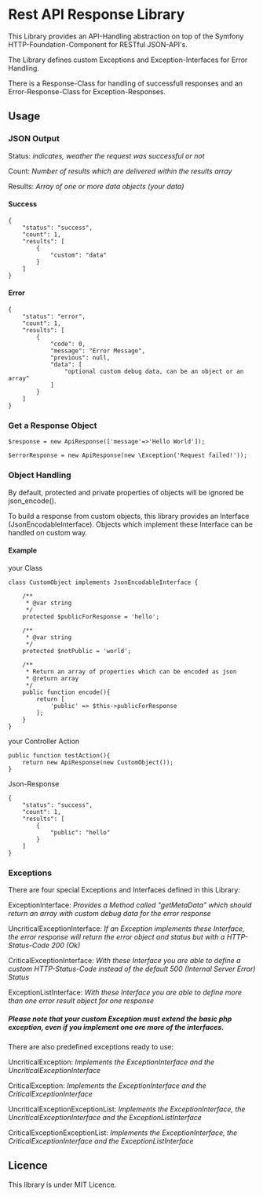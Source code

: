 Rest API Response Library
=========================
This Library provides an API-Handling abstraction on top of the Symfony HTTP-Foundation-Component for RESTful JSON-API's.

The Library defines custom Exceptions and Exception-Interfaces for Error Handling. 

There is a Response-Class for handling of successfull responses and an Error-Response-Class for Exception-Responses.

## Usage
### JSON Output

Status: *indicates, weather the request was successful or not*
 
Count: *Number of results which are delivered within the results array*

Results: *Array of one or more data objects (your data)*

#### Success

    {
        "status": "success",
        "count": 1,
        "results": [
            {
                "custom": "data"
            }
        ]
    }

#### Error

    {
        "status": "error",
        "count": 1,
        "results": [
            {
                "code": 0,
                "message": "Error Message",
                "previous": null,
                "data": [
                    "optional custom debug data, can be an object or an array"
                ]
            }
        ]
    }

### Get a Response Object
```$response = new ApiResponse(['message'=>'Hello World']);```

```$errorResponse = new ApiResponse(new \Exception('Request failed!'));```

### Object Handling
By default, protected and private properties of objects will be ignored be json\_encode().

To build a response from custom objects, this library provides an Interface (JsonEncodableInterface). Objects which implement these Interface can be handled on custom way.

#### Example
your Class

    class CustomObject implements JsonEncodableInterface {
    
        /**
         * @var string
         */
        protected $publicForResponse = 'hello';
        
        /**
         * @var string
         */
        protected $notPublic = 'world';
        
        /**
         * Return an array of properties which can be encoded as json
         * @return array
         */
        public function encode(){
            return [
                'public' => $this->publicForResponse
            ];
        }
    }

your Controller Action

    public function testAction(){
        return new ApiResponse(new CustomObject());
    }    

Json-Response

    {
        "status": "success",
        "count": 1,
        "results": [
            {
                "public": "hello"
            }
        ]
    }

### Exceptions
There are four special Exceptions and Interfaces defined in this Library:

ExceptionInterface: *Provides a Method called "getMetaData" which should return an array with custom debug data for the error response*

UncriticalExceptionInterface: *If an Exception implements these Interface, the error response will return the error object and status but with a HTTP-Status-Code 200 (Ok)*

CriticalExceptionInterface: *With these Interface you are able to define a custom HTTP-Status-Code instead of the default 500 (Internal Server Error) Status*

ExceptionListInterface: *With these Interface you are able to define more than one error result object for one response*

##### Please note that your custom Exception must extend the basic php exception, even if you implement one ore more of the interfaces.

There are also predefined exceptions ready to use:

UncriticalException: *Implements the ExceptionInterface and the UncriticalExceptionInterface*

CriticalException: *Implements the ExceptionInterface and the CriticalExceptionInterface*

UncriticalExceptionExceptionList: *Implements the ExceptionInterface, the UncriticalExceptionInterface and the ExceptionListInterface*

CriticalExceptionExceptionList: *Implements the ExceptionInterface, the CriticalExceptionInterface and the ExceptionListInterface*

## Licence
This library is under MIT Licence.